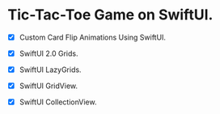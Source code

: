 # Tic-Tac-Toe Game on SwiftUI.

- [x] Custom Card Flip Animations Using SwiftUI.
- [x] SwiftUI 2.0 Grids.
- [x] SwiftUI LazyGrids.
- [x] SwiftUI GridView.
- [x] SwiftUI CollectionView.
 
